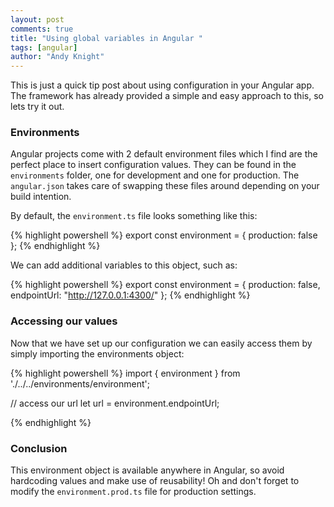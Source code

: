 ```yaml
---
layout: post
comments: true
title: "Using global variables in Angular "
tags: [angular]
author: "Andy Knight"
---
```


This is just a quick tip post about using configuration in your Angular app. The framework has already provided a simple and easy approach to this, so lets try it out.

### Environments

Angular projects come with 2 default environment files which I find are the perfect place to insert configuration values. They can be found in the `environments` folder, one for development and one for production. The `angular.json` takes care of swapping these files around depending on your build intention.

By default, the `environment.ts` file looks something like this:

{% highlight powershell %}
export const environment = {
  production: false
};
{% endhighlight %}

We can add additional variables to this object, such as:

{% highlight powershell %}
export const environment = {
  production: false,
  endpointUrl: "http://127.0.0.1:4300/"
};
{% endhighlight %}

### Accessing our values

Now that we have set up our configuration we can easily access them by simply importing the environments object:

{% highlight powershell %}
import { environment } from './../../environments/environment';

// access our url
let url = environment.endpointUrl;

{% endhighlight %}

### Conclusion

This environment object is available anywhere in Angular, so avoid hardcoding values and make use of reusability! Oh and don't forget to modify the `environment.prod.ts` file for production settings.
